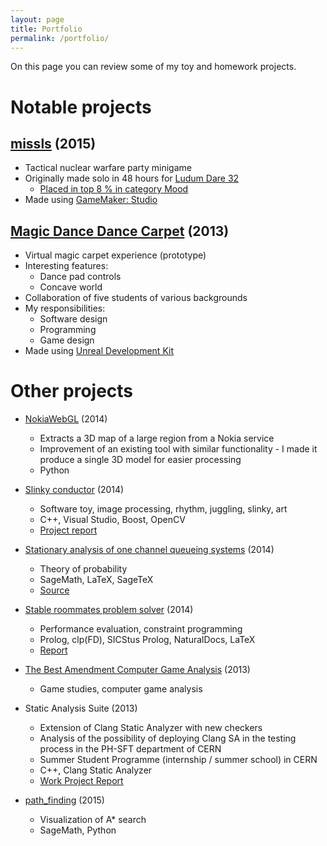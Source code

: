 ```yaml
---
layout: page
title: Portfolio
permalink: /portfolio/
---
```


On this page you can review
some of my toy and homework projects.

# Notable projects

## [missls](https://github.com/filipbartek/missls) (2015)
  * Tactical nuclear warfare party minigame
  * Originally made solo in 48 hours for [Ludum Dare 32](http://ludumdare.com/compo/ludum-dare-32/)
    * [Placed in top 8 % in category Mood](http://ludumdare.com/compo/ludum-dare-32/?action=preview&uid=39872)
  * Made using [GameMaker: Studio](http://www.yoyogames.com/studio)

## [Magic Dance Dance Carpet](http://mddc.jirimaha.com/) (2013)
  * Virtual magic carpet experience (prototype)
  * Interesting features:
    * Dance pad controls
    * Concave world
  * Collaboration of five students of various backgrounds
  * My responsibilities:
    * Software design
    * Programming
    * Game design
  * Made using [Unreal Development Kit](https://www.unrealengine.com/previous-versions)

# Other projects

* [NokiaWebGL](https://github.com/filipbartek/NokiaWebGL) (2014)
  * Extracts a 3D map of a large region from a Nokia service
  * Improvement of an existing tool with similar functionality - I made it produce a single 3D model for easier processing
  * Python

* [Slinky conductor](https://github.com/filiboja/slnkcctr) (2014)
  * Software toy, image processing, rhythm, juggling, slinky, art
  * C++, Visual Studio, Boost, OpenCV
  * [Project report](https://cloud.sagemath.com/projects/a74372d3-72eb-4d0f-af58-57f48829f926/files/report/report.pdf)

* [Stationary analysis of one channel queueing systems](http://filipbartek.github.io/queueing/queueing.pdf) (2014)
  * Theory of probability
  * SageMath, LaTeX, SageTeX
  * [Source](https://cloud.sagemath.com/projects/7a4027f1-a27a-40c2-bba4-92b7946e0537/files/)

* [Stable roommates problem solver](https://github.com/filipbartek/srp) (2014)
  * Performance evaluation, constraint programming
  * Prolog, clp(FD), SICStus Prolog, NaturalDocs, LaTeX
  * [Report](http://filipbartek.github.io/srp/report.pdf)

* [The Best Amendment Computer Game Analysis](http://pragueinvaders.blogspot.cz/2013/11/the-best-amendment-computer-game.html) (2013)
  * Game studies, computer game analysis

* Static Analysis Suite (2013)
  * Extension of Clang Static Analyzer with new checkers
  * Analysis of the possibility of deploying Clang SA in the testing process in the PH-SFT department of CERN
  * Summer Student Programme (internship / summer school) in CERN
  * C++, Clang Static Analyzer
  * [Work Project Report](https://cds.cern.ch/record/1597539)

* [path_finding](https://cloud.sagemath.com/projects/f18cd484-a3f3-4c7d-a485-4c8f09c8b652/files/path_finding/) (2015)
  * Visualization of A* search
  * SageMath, Python
